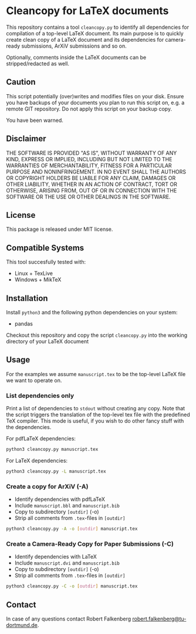 Cleancopy for LaTeX documents
===============================

This repository contains a tool ``cleancopy.py`` to identify all dependencies for compilation of a top-level LaTeX document.
Its main purpose is to quickly create clean copy of a LaTeX document and its dependencies for camera-ready submissions, ArXiV submissions and so on.

Optionally, comments inside the LaTeX documents can be stripped/redacted as well.

## Caution
This script potentially (over)writes and modifies files on your disk. Ensure you have backups of your documents you plan to run this script on, e.g. a remote GIT repository. Do not apply this script on your backup copy.

You have been warned.

## Disclaimer
THE SOFTWARE IS PROVIDED "AS IS", WITHOUT WARRANTY OF ANY KIND, EXPRESS OR IMPLIED, INCLUDING BUT NOT LIMITED TO THE WARRANTIES OF MERCHANTABILITY, FITNESS FOR A PARTICULAR PURPOSE AND NONINFRINGEMENT. IN NO EVENT SHALL THE AUTHORS OR COPYRIGHT HOLDERS BE LIABLE FOR ANY CLAIM, DAMAGES OR OTHER LIABILITY, WHETHER IN AN ACTION OF CONTRACT, TORT OR OTHERWISE, ARISING FROM, OUT OF OR IN CONNECTION WITH THE SOFTWARE OR THE USE OR OTHER DEALINGS IN THE SOFTWARE.

## License
This package is released under MIT license.

## Compatible Systems
This tool succesfully tested with:

- Linux + TexLive
- Windows + MikTeX

## Installation
Install ``python3`` and the following python dependencies on your system:

- pandas

Checkout this repository and copy the script ``cleancopy.py`` into the working directory of your LaTeX document

## Usage
For the examples we assume ``manuscript.tex`` to be the top-level LaTeX file we want to operate on.

### List dependencies only
Print a list of dependencies to ``stdout`` without creating any copy. Note that the script triggers the translation of the top-level tex file with the predefined TeX compiler.
This mode is useful, if you wish to do other fancy stuff with the dependencies.

For pdfLaTeX dependencies:
```sh
python3 cleancopy.py manuscript.tex
```

For LaTeX dependencies:
```sh
python3 cleancopy.py -L manuscript.tex
```

### Create a copy for ArXiV (-A)

- Identify dependencies with pdfLaTeX
- Include ``manuscript.bbl`` and ``manuscript.bib``
- Copy to subdirectory ``[outdir]`` (-o)
- Strip all comments from ``.tex``-files in ``[outdir]``

```sh
python3 cleancopy.py -A -o [outdir] manuscript.tex
```

### Create a Camera-Ready Copy for Paper Submissions (-C)

- Identify dependencies with LaTeX
- Include ``manuscript.dvi`` and ``manuscript.bib``
- Copy to subdirectory ``[outdir]`` (-o)
- Strip all comments from ``.tex``-files in ``[outdir]``

```sh
python3 cleancopy.py -C -o [outdir] manuscript.tex
```

## Contact
In case of any questions contact Robert Falkenberg <robert.falkenberg@tu-dortmund.de>.
